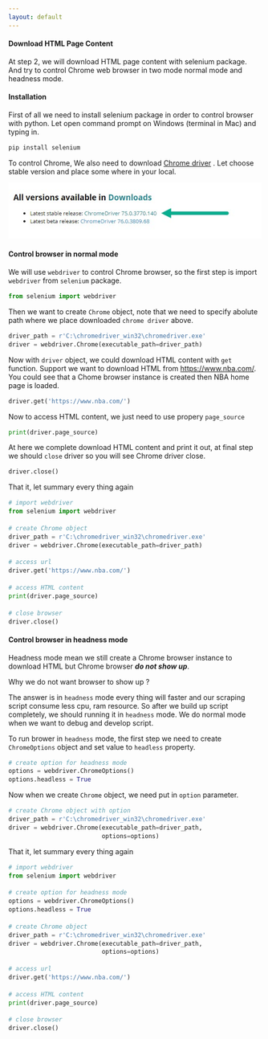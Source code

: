 ```yaml
---
layout: default
---
```


#### Download HTML Page Content

At step 2,  we will download HTML page content with selenium package. And try to control Chrome web browser in two mode normal mode and headness mode.

#### Installation

First of all we need to install selenium package in order to control browser with python. Let open command prompt on Windows (terminal in Mac) and typing in.

```python
pip install selenium
```



To control Chrome, We also need to download [Chrome driver](http://chromedriver.chromium.org/home) . Let choose stable version and place some where in your local.

![](images/2019-07-28_17-33-37.jpg)

#### Control browser in normal mode

We will use `webdriver` to control Chrome browser, so the first step is import `webdriver` from `selenium` package.

```python
from selenium import webdriver
```

Then we want to create `Chrome` object, note that we need to specify abolute path where we place downloaded `chrome driver` above.

```python
driver_path = r'C:\chromedriver_win32\chromedriver.exe'
driver = webdriver.Chrome(executable_path=driver_path)
```

Now with `driver` object, we could download HTML content with `get` function. Support we want to download HTML from https://www.nba.com/. You could see that a Chome browser instance is created then NBA home page is loaded.

```python
driver.get('https://www.nba.com/')
```

Now to access HTML content, we just need to use propery `page_source`

```python
print(driver.page_source)
```

At here we complete download HTML content and print it out,  at final step we should `close` driver so you will see Chrome driver close.

```python
driver.close()
```

That it, let summary every thing again

```python
# import webdriver
from selenium import webdriver

# create Chrome object
driver_path = r'C:\chromedriver_win32\chromedriver.exe'
driver = webdriver.Chrome(executable_path=driver_path)

# access url
driver.get('https://www.nba.com/')

# access HTML content
print(driver.page_source)

# close browser
driver.close()
```



#### Control browser in headness mode

Headness mode mean we still create a Chrome browser instance to download HTML but Chrome browser ***do not show up***.

Why we do not want browser to show up ?

The answer is in `headness` mode every thing will faster and our scraping script consume less cpu, ram resource. So after we build up script completely, we should running it in `headness` mode. We do normal mode when we want to debug and develop script.

To run brower in `headness` mode, the first step we need to create `ChromeOptions` object and set value to `headless` property.

```python
# create option for headness mode
options = webdriver.ChromeOptions()
options.headless = True
```

Now when we create `Chrome` object, we need put in `option` parameter.

```python
# create Chrome object with option
driver_path = r'C:\chromedriver_win32\chromedriver.exe'
driver = webdriver.Chrome(executable_path=driver_path,
                          options=options)
```

That it, let summary every thing again

```python
# import webdriver
from selenium import webdriver

# create option for headness mode
options = webdriver.ChromeOptions()
options.headless = True

# create Chrome object
driver_path = r'C:\chromedriver_win32\chromedriver.exe'
driver = webdriver.Chrome(executable_path=driver_path,
                          options=options)

# access url
driver.get('https://www.nba.com/')

# access HTML content
print(driver.page_source)

# close browser
driver.close()
```